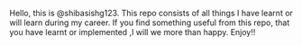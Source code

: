 Hello, this is @shibasishg123.
This repo consists of all things I have learnt or will learn during my career.
If you find something useful from this repo, that you have learnt or implemented ,I will we more than happy.
Enjoy!!